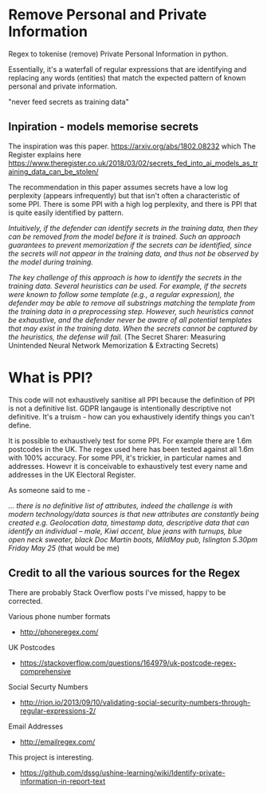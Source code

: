 # Remove Personal and Private Information

Regex to tokenise (remove) Private Personal Information in python. 

Essentially, it's a waterfall of regular expressions that are identifying and replacing any words (entities) that match the expected pattern of known personal and private information.

"never feed secrets as training data"

## Inpiration - models memorise secrets 

The inspiration was this paper. https://arxiv.org/abs/1802.08232  which The Register explains here https://www.theregister.co.uk/2018/03/02/secrets_fed_into_ai_models_as_training_data_can_be_stolen/

The recommendation in this paper assumes secrets have a low log perplexity (appears infrequently) but that isn't often a characteristic of some PPI.  There is some PPI with a high log perplexity, and there is PPI that is quite easily identified by pattern.  

*Intuitively, if the defender can identify secrets in the training data, then they can be removed from the model before it is trained. Such an approach guarantees to prevent memorization if the secrets can be identified, since the secrets will not appear in the training data, and thus not be observed by the model during training.*

*The key challenge of this approach is how to identify the secrets in the training data. Several heuristics can be used. For example, if the secrets were known to follow some template (e.g., a regular expression), the defender may be able to remove all substrings matching the template from the training data in a preprocessing step. However, such heuristics cannot be exhaustive, and the defender never be aware of all potential templates that may exist in the training data. When the secrets cannot be captured by the heuristics, the defense will fail.* (The Secret Sharer: Measuring Unintended Neural Network Memorization & Extracting Secrets)

# What is PPI?

This code will not exhaustively sanitise all PPI because the definition of PPI is not a definitive list. GDPR langauge is intentionally descriptive not definitive. It's a truism - how can you exhaustively identify things you can't define.

It is possible to exhaustively test for some PPI. For example there are 1.6m postcodes in the UK. The regex used here has been tested against all 1.6m with 100% accuracy. For some PPI, it's trickier, in particular names and addresses. Howevr it is conceivable to exhaustively test every name and addresses in the UK Electoral Register.

As someone said to me -

*... there is no definitive list of attributes, indeed the challenge is with modern technology/data sources is that new attributes are constantly being created e.g. Geolocation data, timestamp data, descriptive data that can identify an individual – male, Kiwi accent, blue jeans with turnups, blue open neck sweater, black Doc Martin boots, MildMay pub, Islington 5.30pm Friday May 25* (that would be me)

## Credit to all the various sources for the Regex

There are probably Stack Overflow posts I've missed, happy to be corrected.

Various phone number formats
* http://phoneregex.com/

UK Postcodes
* https://stackoverflow.com/questions/164979/uk-postcode-regex-comprehensive

Social Securty Numbers
* http://rion.io/2013/09/10/validating-social-security-numbers-through-regular-expressions-2/

Email Addresses
* http://emailregex.com/

This project is interesting.
* https://github.com/dssg/ushine-learning/wiki/Identify-private-information-in-report-text

